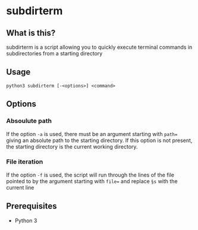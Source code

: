 # subdirterm

## What is this?

subdirterm is a script allowing you to quickly execute terminal commands 
in subdirectories from a starting directory

## Usage
```
python3 subdirterm [-<options>] <command>
```

## Options
### Absoulute path
If the option `-a` is used, there must be an argument starting with `path=` giving an absolute path to the starting directory.
If this option is not present, the starting directory is the current working directory.

### File iteration
If the option `-f` is used, the script will run through the lines of the file pointed to by the argument starting with `file=` and replace `§s` with the current line

## Prerequisites

- Python 3
